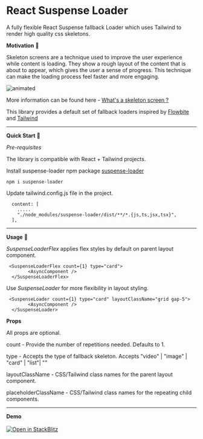 # React Suspense Loader

A fully flexible React Suspense fallback Loader which uses Tailwind to render high quality css skeletons.

**Motivation** :gem:

Skeleton screens are a technique used to improve the user experience while content is loading. They show a rough layout of the content that is about to appear, which gives the user a sense of progress. This technique can make the loading process feel faster and more engaging.

<p align="left">
  <img  src="https://github.com/nagaraj-real/suspense-loader/assets/17967313/a0a99220-352c-4dad-b86e-898265286258" alt="animated" />
</p>

More information can be found here - [What's a skeleton screen ?](https://www.uxdesigninstitute.com/blog/whats-a-skeleton-screen/)

This library provides a default set of fallback loaders inspired by [Flowbite](https://flowbite.com/) and [Tailwind](https://tailwindcss.com/)

<hr/>

**Quick Start** :rocket:

*Pre-requisites*
<p>The library is compatible with React + Tailwind projects.</p>

Install suspense-loader npm package [suspense-loader](https://www.npmjs.com/package/suspense-loader)

```
npm i suspense-loader
```

Update tailwind.config.js file in the project.

```
  content: [
    .....
    "./node_modules/suspense-loader/dist/**/*.{js,ts,jsx,tsx}",
  ],
```
<hr/>

**Usage** :book:

_SuspenseLoaderFlex_ applies flex styles by default on parent layout component.

```
 <SuspenseLoaderFlex count={1} type="card">
        <AsyncComponent />
  </SuspenseLoaderFlex>
```

Use _SuspenseLoader_ for more flexibility in layout styling.

```
 <SuspenseLoader count={1} type="card" layoutClassName="grid gap-5">
        <AsyncComponent />
  </SuspenseLoader>
```

**Props**

All props are optional.

<p> count - Provide the number of repetitions needed. Defaults to 1.</p>
<p> type - Accepts the type of fallback skeleton. Accepts "video" | "image" | "card" | "list"| ""</p>
<p> layoutClassName - CSS/Tailwind class names for the parent layout component.</p>
<p> placeholderClassName - CSS/Tailwind class names for the repeating child components. </p>

<hr/>

**Demo**
<br/>
<br/>
[![Open in StackBlitz](https://developer.stackblitz.com/img/open_in_stackblitz.svg)](https://stackblitz.com/edit/stackblitz-starters-7mewue?file=src%2FApp.tsx)
